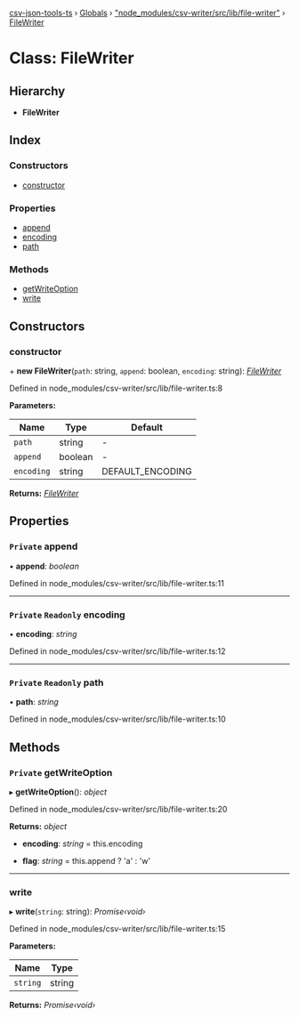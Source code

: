 [csv-json-tools-ts](../README.md) › [Globals](../globals.md) › ["node_modules/csv-writer/src/lib/file-writer"](../modules/_node_modules_csv_writer_src_lib_file_writer_.md) › [FileWriter](_node_modules_csv_writer_src_lib_file_writer_.filewriter.md)

# Class: FileWriter

## Hierarchy

* **FileWriter**

## Index

### Constructors

* [constructor](_node_modules_csv_writer_src_lib_file_writer_.filewriter.md#constructor)

### Properties

* [append](_node_modules_csv_writer_src_lib_file_writer_.filewriter.md#private-append)
* [encoding](_node_modules_csv_writer_src_lib_file_writer_.filewriter.md#private-readonly-encoding)
* [path](_node_modules_csv_writer_src_lib_file_writer_.filewriter.md#private-readonly-path)

### Methods

* [getWriteOption](_node_modules_csv_writer_src_lib_file_writer_.filewriter.md#private-getwriteoption)
* [write](_node_modules_csv_writer_src_lib_file_writer_.filewriter.md#write)

## Constructors

###  constructor

\+ **new FileWriter**(`path`: string, `append`: boolean, `encoding`: string): *[FileWriter](_node_modules_csv_writer_src_lib_file_writer_.filewriter.md)*

Defined in node_modules/csv-writer/src/lib/file-writer.ts:8

**Parameters:**

Name | Type | Default |
------ | ------ | ------ |
`path` | string | - |
`append` | boolean | - |
`encoding` | string | DEFAULT_ENCODING |

**Returns:** *[FileWriter](_node_modules_csv_writer_src_lib_file_writer_.filewriter.md)*

## Properties

### `Private` append

• **append**: *boolean*

Defined in node_modules/csv-writer/src/lib/file-writer.ts:11

___

### `Private` `Readonly` encoding

• **encoding**: *string*

Defined in node_modules/csv-writer/src/lib/file-writer.ts:12

___

### `Private` `Readonly` path

• **path**: *string*

Defined in node_modules/csv-writer/src/lib/file-writer.ts:10

## Methods

### `Private` getWriteOption

▸ **getWriteOption**(): *object*

Defined in node_modules/csv-writer/src/lib/file-writer.ts:20

**Returns:** *object*

* **encoding**: *string* = this.encoding

* **flag**: *string* = this.append ? 'a' : 'w'

___

###  write

▸ **write**(`string`: string): *Promise‹void›*

Defined in node_modules/csv-writer/src/lib/file-writer.ts:15

**Parameters:**

Name | Type |
------ | ------ |
`string` | string |

**Returns:** *Promise‹void›*
